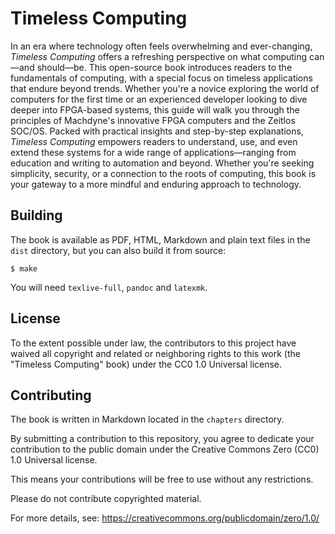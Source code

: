 # Timeless Computing

In an era where technology often feels overwhelming and ever-changing, *Timeless Computing* offers a refreshing perspective on what computing can—and should—be. This open-source book introduces readers to the fundamentals of computing, with a special focus on timeless applications that endure beyond trends. Whether you're a novice exploring the world of computers for the first time or an experienced developer looking to dive deeper into FPGA-based systems, this guide will walk you through the principles of Machdyne's innovative FPGA computers and the Zeitlos SOC/OS. Packed with practical insights and step-by-step explanations, *Timeless Computing* empowers readers to understand, use, and even extend these systems for a wide range of applications—ranging from education and writing to automation and beyond. Whether you're seeking simplicity, security, or a connection to the roots of computing, this book is your gateway to a more mindful and enduring approach to technology.

## Building

The book is available as PDF, HTML, Markdown and plain text files in the `dist` directory, but you can also build it from source:

```
$ make
```

You will need `texlive-full`, `pandoc` and `latexmk`.

## License

To the extent possible under law, the contributors to this project have waived all copyright and related or neighboring rights to this work (the "Timeless Computing" book) under the CC0 1.0 Universal license.

## Contributing

The book is written in Markdown located in the `chapters` directory.

By submitting a contribution to this repository, you agree to dedicate your contribution to the public domain under the Creative Commons Zero (CC0) 1.0 Universal license. 

This means your contributions will be free to use without any restrictions.

Please do not contribute copyrighted material.

For more details, see: https://creativecommons.org/publicdomain/zero/1.0/
